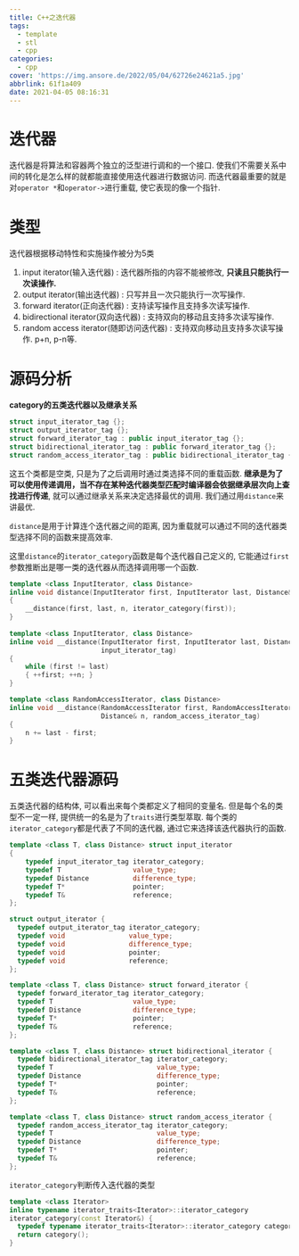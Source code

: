```yaml
---
title: C++之迭代器
tags:
  - template
  - stl
  - cpp
categories:
  - cpp
cover: 'https://img.ansore.de/2022/05/04/62726e24621a5.jpg'
abbrlink: 61f1a409
date: 2021-04-05 08:16:31
---
```


# 迭代器

迭代器是将算法和容器两个独立的泛型进行调和的一个接口. 使我们不需要关系中间的转化是怎么样的就都能直接使用迭代器进行数据访问. 而迭代器最重要的就是对`operator *`和`operator->`进行重载, 使它表现的像一个指针.

# **类型**

迭代器根据移动特性和实施操作被分为5类

1. input iterator(输入迭代器) : 迭代器所指的内容不能被修改, **只读且只能执行一次读操作.**
2. output iterator(输出迭代器) : 只写并且一次只能执行一次写操作.
3. forward iterator(正向迭代器) : 支持读写操作且支持多次读写操作.
4. bidirectional iterator(双向迭代器) : 支持双向的移动且支持多次读写操作.
5. random access iterator(随即访问迭代器) : 支持双向移动且支持多次读写操作. p+n, p-n等.

# **源码分析**

**category的五类迭代器以及继承关系**

```cpp
struct input_iterator_tag {};
struct output_iterator_tag {};
struct forward_iterator_tag : public input_iterator_tag {};
struct bidirectional_iterator_tag : public forward_iterator_tag {};
struct random_access_iterator_tag : public bidirectional_iterator_tag {};
```

这五个类都是空类, 只是为了之后调用时通过类选择不同的重载函数. **继承是为了可以使用传递调用，当不存在某种迭代器类型匹配时编译器会依据继承层次向上查找进行传递**, 就可以通过继承关系来决定选择最优的调用. 我们通过用`distance`来讲最优.

`distance`是用于计算连个迭代器之间的距离, 因为重载就可以通过不同的迭代器类型选择不同的函数来提高效率.

这里`distance`的`iterator_category`函数是每个迭代器自己定义的, 它能通过`first`参数推断出是哪一类的迭代器从而选择调用哪一个函数.

```cpp
template <class InputIterator, class Distance>
inline void distance(InputIterator first, InputIterator last, Distance& n) 
{
  	__distance(first, last, n, iterator_category(first));
}
	
template <class InputIterator, class Distance>
inline void __distance(InputIterator first, InputIterator last, Distance& n, 
                       input_iterator_tag) 
{
  	while (first != last) 
    { ++first; ++n; }
}

template <class RandomAccessIterator, class Distance>
inline void __distance(RandomAccessIterator first, RandomAccessIterator last, 
                       Distance& n, random_access_iterator_tag) 
{
  	n += last - first;
}
```

# 五类迭代器源码

五类迭代器的结构体, 可以看出来每个类都定义了相同的变量名. 但是每个名的类型不一定一样, 提供统一的名是为了`traits`进行类型萃取. 每个类的`iterator_category`都是代表了不同的迭代器, 通过它来选择该迭代器执行的函数.

```cpp
template <class T, class Distance> struct input_iterator 
{
  	typedef input_iterator_tag iterator_category;
  	typedef T                  value_type;
  	typedef Distance           difference_type;
  	typedef T*                 pointer;
  	typedef T&                 reference;
};

struct output_iterator {
  typedef output_iterator_tag iterator_category;
  typedef void                value_type;
  typedef void                difference_type;
  typedef void                pointer;
  typedef void                reference;
};

template <class T, class Distance> struct forward_iterator {
  typedef forward_iterator_tag iterator_category;
  typedef T                    value_type;
  typedef Distance             difference_type;
  typedef T*                   pointer;
  typedef T&                   reference;
};

template <class T, class Distance> struct bidirectional_iterator {
  typedef bidirectional_iterator_tag iterator_category;
  typedef T                          value_type;
  typedef Distance                   difference_type;
  typedef T*                         pointer;
  typedef T&                         reference;
};

template <class T, class Distance> struct random_access_iterator {
  typedef random_access_iterator_tag iterator_category;
  typedef T                          value_type;
  typedef Distance                   difference_type;
  typedef T*                         pointer;
  typedef T&                         reference;
};
```

`iterator_category`判断传入迭代器的类型

```cpp
template <class Iterator>
inline typename iterator_traits<Iterator>::iterator_category
iterator_category(const Iterator&) {
  typedef typename iterator_traits<Iterator>::iterator_category category;
  return category();
}
```

